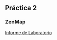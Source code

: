 ## Práctica 2
### ZenMap
[Informe de Laboratorio](https://diego532.github.io/seguridad_informatica/practica_2/Practica2_Grupo14.pdf)
